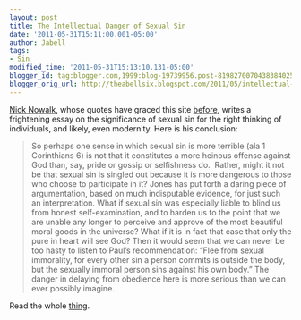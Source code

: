 ```yaml
---
layout: post
title: The Intellectual Danger of Sexual Sin
date: '2011-05-31T15:11:00.001-05:00'
author: Jabell
tags:
- Sin
modified_time: '2011-05-31T15:13:10.131-05:00'
blogger_id: tag:blogger.com,1999:blog-19739956.post-8198270070438384025
blogger_orig_url: http://theabellsix.blogspot.com/2011/05/intellectual-danger-of-sexual-sin.html
---
```


<a href="http://strangetriumph.wordpress.com/">Nick Nowalk</a>, whose quotes have graced this site <a href="http://theabellsix.blogspot.com/search?q=Nick+Nowalk">before</a>, writes a frightening essay on the significance of sexual sin for the right thinking of individuals, and likely, even modernity. Here is his conclusion:<br /><blockquote>So perhaps one sense in which sexual sin is more terrible (ala 1 Corinthians 6) is not that it constitutes a more heinous offense against God than, say, pride or gossip or selfishness do. &nbsp;Rather, might it not be that sexual sin is singled out because it is more dangerous to those who choose to participate in it? Jones has put forth a daring piece of argumentation, based on much indisputable evidence, for just such an interpretation. What if sexual sin was especially liable to blind us from honest self-examination, and to harden us to the point that we are unable any longer to perceive and approve of the most beautiful moral goods in the universe? What if it is in fact that case that only the pure in heart will see God? Then it would seem that we can never be too hasty to listen to Paul’s recommendation: “Flee from sexual immorality, for every other sin a person commits is outside the body, but the sexually immoral person sins against his own body.” The danger in delaying from obedience here is more serious than we can ever possibly imagine.</blockquote>Read the whole <a href="http://www.harvardichthus.org/fishtank/2011/05/the-significance-of-sexual-sin/">thing</a>.